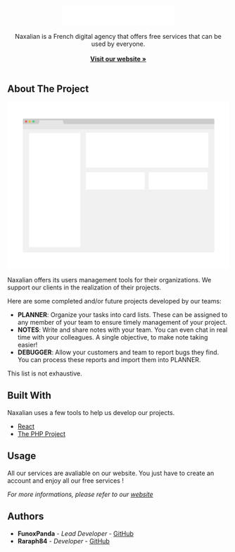 <br/>
<p align="center">
  <a href="https://naxalian.fr/">
    <img src="https://github.com/Naxalian/.github/blob/main/profile/naxalian_3.png" alt="Logo" width="256">
  </a>

  <p align="center">
    Naxalian is a French digital agency that offers free services that can be used by everyone.
    <br/>
    <br/>
    <a href="https://naxalian.fr/"><strong>Visit our website »</strong></a>
    <br/>
    <br/>
  </p>
</p>



## About The Project

![Screen Shot](https://github.com/Naxalian/.github/blob/main/profile/screenshot.png)

Naxalian offers its users management tools for their organizations. We support our clients in the realization of their projects.

Here are some completed and/or future projects developed by our teams:
* **PLANNER**: Organize your tasks into card lists. These can be assigned to any member of your team to ensure timely management of your project.
* **NOTES**: Write and share notes with your team. You can even chat in real time with your colleagues. A single objective, to make note taking easier!
* **DEBUGGER**: Allow your customers and team to report bugs they find. You can process these reports and import them into PLANNER.

This list is not exhaustive.


## Built With

Naxalian uses a few tools to help us develop our projects.


* [React](https://github.com/facebook/react/)
* [The PHP Project](https://twitter.com/official_php)

## Usage

All our services are avaliable on our website. You just have to create an account and enjoy all our free services !

_For more informations, please refer to our [website](https://naxalian.fr)_

## Authors

* **FunoxPanda** - *Lead Developer* - [GitHub](https://github.com/FunoxPanda)
* **Raraph84** - *Developer* - [GitHub](https://github.com/Raraph84)

